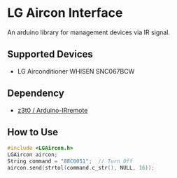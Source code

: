 # LG Aircon Interface

An arduino library for management devices via IR signal.

## Supported Devices
* LG Airconditioner WHISEN SNC067BCW

## Dependency
* [z3t0 / Arduino-IRremote](https://github.com/z3t0/Arduino-IRremote)

## How to Use
```cpp
#include <LGAircon.h>
LGAircon aircon;
String command = "88C0051";  // Turn Off
aircon.send(strtol(command.c_str(), NULL, 16));
```
